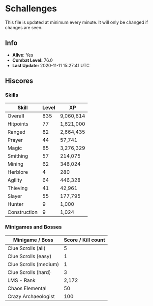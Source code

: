 # Schallenges

This file is updated at minimum every minute. It will only be changed if changes are seen.

## Info

 - **Alive:** Yes
 - **Combat Level:** 76.0
 - **Last Update:** 2020-11-11 15:27:41 UTC

## Hiscores

### Skills

| Skill | Level | XP |
|--|--|--|
| Overall | 835 | 9,060,614 |
| Hitpoints | 77 | 1,621,000 |
| Ranged | 82 | 2,664,435 |
| Prayer | 44 | 57,741 |
| Magic | 85 | 3,276,329 |
| Smithing | 57 | 214,075 |
| Mining | 62 | 348,024 |
| Herblore | 4 | 280 |
| Agility | 64 | 446,328 |
| Thieving | 41 | 42,961 |
| Slayer | 55 | 177,795 |
| Hunter | 9 | 1,000 |
| Construction | 9 | 1,024 |

### Minigames and Bosses

| Minigame / Boss | Score / Kill count |
|--|--|
| Clue Scrolls (all) | 5 |
| Clue Scrolls (easy) | 1 |
| Clue Scrolls (medium) | 1 |
| Clue Scrolls (hard) | 3 |
| LMS - Rank | 2,172 |
| Chaos Elemental | 50 |
| Crazy Archaeologist | 100 |
